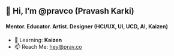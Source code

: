 ## 👋 Hi, I’m @pravco (Pravash Karki)
#### Mentor. Educator. Artist. Designer (HCI/UX, UI, UCD, AI, Kaizen)

- 🌱 Learning: **Kaizen**
- 📫 Reach Me: hey@prav.co
